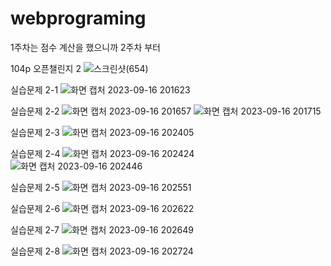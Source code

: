 # webprograming

1주차는 점수 계산을 했으니까 2주차 부터

104p 오픈챌린지 2
![스크린샷(654)](https://github.com/ks2019575010/webprograming/assets/48661594/e154bd91-739f-4899-bcb9-aa3170fc7ff9)

실습문제 2-1
![화면 캡처 2023-09-16 201623](https://github.com/ks2019575010/webprograming/assets/48661594/d97527d5-a0c0-464a-9028-73756c80c85c)

실습문제 2-2
![화면 캡처 2023-09-16 201657](https://github.com/ks2019575010/webprograming/assets/48661594/3865eb90-98ba-4dc6-aa19-cf363197103d)
![화면 캡처 2023-09-16 201715](https://github.com/ks2019575010/webprograming/assets/48661594/51ed0c7f-d764-4b8f-b5e1-846c6a9babc8)

실습문제 2-3
![화면 캡처 2023-09-16 202405](https://github.com/ks2019575010/webprograming/assets/48661594/794c41ab-2b7b-4cdf-9531-40de65e6ae5c)

실습문제 2-4
![화면 캡처 2023-09-16 202424](https://github.com/ks2019575010/webprograming/assets/48661594/f6522445-d949-4f6e-8b69-2af72127002c)
![화면 캡처 2023-09-16 202446](https://github.com/ks2019575010/webprograming/assets/48661594/9625731c-12a5-40e7-a9f7-f38fab558290)

실습문제 2-5
![화면 캡처 2023-09-16 202551](https://github.com/ks2019575010/webprograming/assets/48661594/7b87278e-f57f-417a-8e89-1c08eb95b1e4)

실습문제 2-6
![화면 캡처 2023-09-16 202622](https://github.com/ks2019575010/webprograming/assets/48661594/6d9e63c7-5b24-400c-b7ad-e880b23f322d)

실습문제 2-7
![화면 캡처 2023-09-16 202649](https://github.com/ks2019575010/webprograming/assets/48661594/4994f627-2b44-4214-b37f-687cfaa3befc)

실습문제 2-8
![화면 캡처 2023-09-16 202724](https://github.com/ks2019575010/webprograming/assets/48661594/66ff230c-30ac-4cee-8aec-ecd79b7fb4ee)
